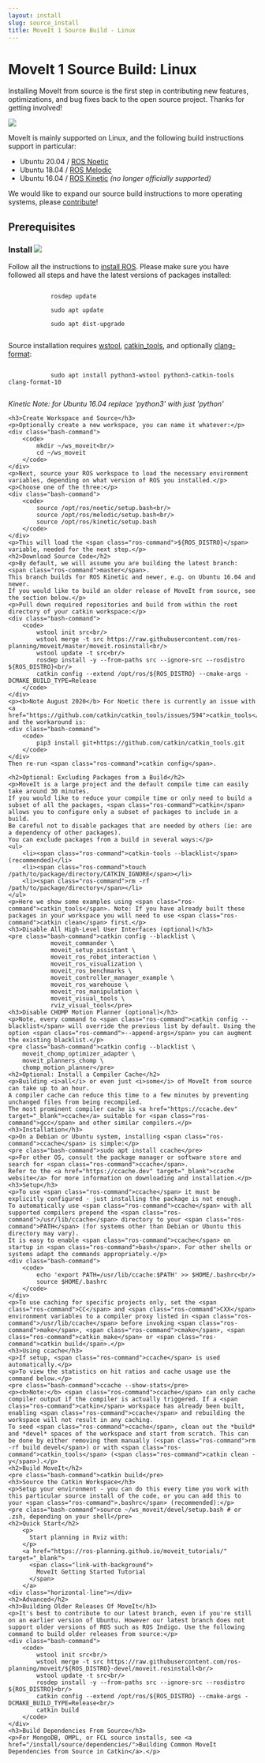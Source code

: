 ```yaml
---
layout: install
slug: source_install
title: MoveIt 1 Source Build - Linux
---
```


  <div>
    <h1>MoveIt 1 Source Build: Linux</h1>
        <p>Installing MoveIt from source is the first step in contributing new features, optimizations, and bug fixes back to the open source project. Thanks for getting involved!</p>
        <img class="docker-img" src="/assets/install_page/docker-illustration.png"/>
        <br />
        <p>MoveIt is mainly supported on Linux, and the following build instructions support in particular:</p>
        <ul>
            <li>Ubuntu 20.04 / <a href="http://www.ros.org/wiki/noetic/Installation/Ubuntu" target="_blank">ROS Noetic</a></li>
            <li>Ubuntu 18.04 / <a href="http://www.ros.org/wiki/melodic/Installation/Ubuntu" target="_blank">ROS Melodic</a></li>
            <li>Ubuntu 16.04 / <a href="http://www.ros.org/wiki/kinetic/Installation/Ubuntu" target="_blank">ROS Kinetic</a> <i>(no longer officially supported)</i></li>
        </ul>
        <p>We would like to expand our source build instructions to more operating systems, please <a target="_blank" href="https://github.com/ros-planning/moveit.ros.org/tree/master/install/source">contribute</a>!</p>
    <h2>Prerequisites</h2>
    <h3>
    Install <img src="/assets/install_page/ros_logo.jpeg"/>
    </h3>
    <p>Follow all the instructions to <a href="http://wiki.ros.org/ROS/Installation" target="_blank">install ROS</a>. Please make sure you have followed all steps and have the latest versions of packages installed:</p>
    <div class="bash-command">
        <code>
            rosdep update<br/>
            sudo apt update<br/>
            sudo apt dist-upgrade
        </code>
    </div>
    <p>Source installation requires <a href="http://wiki.ros.org/wstool" target="_blank">wstool</a>, <a href="https://catkin-tools.readthedocs.io/en/latest/" target="_blank">catkin_tools</a>, and optionally <a href="https://clang.llvm.org/docs/ClangFormat.html" target="_blank">clang-format</a>:</p>
    <div class="bash-command">
        <code>
            sudo apt install python3-wstool python3-catkin-tools clang-format-10
        </code>
    </div>
    <p><i>Kinetic Note: for Ubuntu 16.04 replace 'python3' with just 'python'</i></p>

    <h3>Create Workspace and Source</h3>
    <p>Optionally create a new workspace, you can name it whatever:</p>
    <div class="bash-command">
        <code>
            mkdir ~/ws_moveit<br/>
            cd ~/ws_moveit
        </code>
    </div>
    <p>Next, source your ROS workspace to load the necessary environment variables, depending on what version of ROS you installed.</p>
    <p>Choose one of the three:</p>
    <div class="bash-command">
        <code>
            source /opt/ros/noetic/setup.bash<br/>
            source /opt/ros/melodic/setup.bash<br/>
            source /opt/ros/kinetic/setup.bash
        </code>
    </div>
    <p>This will load the <span class="ros-command">${ROS_DISTRO}</span> variable, needed for the next step.</p>
    <h2>Download Source Code</h2>
    <p>By default, we will assume you are building the latest branch: <span class="ros-command">master</span>.
    This branch builds for ROS Kinetic and newer, e.g. on Ubuntu 16.04 and newer.
    If you would like to build an older release of MoveIt from source, see the section below.</p>
    <p>Pull down required repositories and build from within the root directory of your catkin workspace:</p>
    <div class="bash-command">
        <code>
            wstool init src<br/>
            wstool merge -t src https://raw.githubusercontent.com/ros-planning/moveit/master/moveit.rosinstall<br/>
            wstool update -t src<br/>
            rosdep install -y --from-paths src --ignore-src --rosdistro ${ROS_DISTRO}<br/>
            catkin config --extend /opt/ros/${ROS_DISTRO} --cmake-args -DCMAKE_BUILD_TYPE=Release
        </code>
    </div>
    <p><b>Note August 2020</b> For Noetic there is currently an issue with <a href="https://github.com/catkin/catkin_tools/issues/594">catkin_tools</a> and the workaround is:
    <div class="bash-command">
        <code>
            pip3 install git+https://github.com/catkin/catkin_tools.git
        </code>
    </div>
    Then re-run <span class="ros-command">catkin config</span>.

    <h2>Optional: Excluding Packages from a Build</h2>
    <p>MoveIt is a large project and the default compile time can easily take around 30 minutes.
    If you would like to reduce your compile time or only need to build a subset of all the packages, <span class="ros-command">catkin</span> allows you to configure only a subset of packages to include in a build.
    Be careful not to disable packages that are needed by others (ie: are a dependency of other packages).
    You can exclude packages from a build in several ways:</p>
    <ul>
        <li><span class="ros-command">catkin-tools --blacklist</span> (recommended)</li>
        <li><span class="ros-command">touch /path/to/package/directory/CATKIN_IGNORE</span></li>
        <li><span class="ros-command">rm -rf /path/to/package/directory</span></li>
    </ul>
    <p>Here we show some examples using <span class="ros-command">catkin_tools</span>. Note: If you have already built these packages in your workspace you will need to use <span class="ros-command">catkin clean</span> first.</p>
    <h3>Disable All High-Level User Interfaces (optional)</h3>
    <pre class="bash-command">catkin config --blacklist \
                moveit_commander \
                moveit_setup_assistant \
                moveit_ros_robot_interaction \
                moveit_ros_visualization \
                moveit_ros_benchmarks \
                moveit_controller_manager_example \
                moveit_ros_warehouse \
                moveit_ros_manipulation \
                moveit_visual_tools \
                rviz_visual_tools</pre>
    <h3>Disable CHOMP Motion Planner (optional)</h3>
    <p>Note, every command to <span class="ros-command">catkin config --blacklist</span> will override the previous list by default. Using the option <span class="ros-command">--append-args</span> you can augment the existing blacklist.</p>
    <pre class="bash-command">catkin config --blacklist \
        moveit_chomp_optimizer_adapter \
        moveit_planners_chomp \
        chomp_motion_planner</pre>
    <h2>Optional: Install a Compiler Cache</h2>
    <p>Building <i>all</i> or even just <i>some</i> of MoveIt from source can take up to an hour.
    A compiler cache can reduce this time to a few minutes by preventing unchanged files from being recompiled.
    The most prominent compiler cache is <a href="https://ccache.dev" target="_blank">ccache</a> suitable for <span class="ros-command">gcc</span> and other similar compilers.</p>
    <h3>Installation</h3>
    <p>On a Debian or Ubuntu system, installing <span class="ros-command">ccache</span> is simple:</p>
    <pre class="bash-command">sudo apt install ccache</pre>
    <p>For other OS, consult the package manager or software store and search for <span class="ros-command">ccache</span>.
    Refer to the <a href="https://ccache.dev" target="_blank">ccache website</a> for more information on downloading and installation.</p>
    <h3>Setup</h3>
    <p>To use <span class="ros-command">ccache</span> it must be explicitly configured - just installing the package is not enough.
    To automatically use <span class="ros-command">ccache</span> with all supported compilers prepend the <span class="ros-command">/usr/lib/ccache</span> directory to your <span class="ros-command">PATH</span> (for systems other than Debian or Ubuntu this directory may vary).
    It is easy to enable <span class="ros-command">ccache</span> on startup in <span class="ros-command">bash</span>. For other shells or systems adapt the commands appropriately.</p>
    <div class="bash-command">
        <code>
            echo 'export PATH=/usr/lib/ccache:$PATH' >> $HOME/.bashrc<br/>
            source $HOME/.bashrc
        </code>
    </div>
    <p>To use caching for specific projects only, set the <span class="ros-command">CC</span> and <span class="ros-command">CXX</span> environment variables to a compiler proxy listed in <span class="ros-command">/usr/lib/ccache</span> before invoking <span class="ros-command">make</span>, <span class="ros-command">cmake</span>, <span class="ros-command">catkin_make</span> or <span class="ros-command">catkin build</span>.</p>
    <h3>Using ccache</h3>
    <p>If setup, <span class="ros-command">ccache</span> is used automatically.</p>
    <p>To view the statistics on hit ratios and cache usage use the command below.</p>
    <pre class="bash-command">ccache --show-stats</pre>
    <p><b>Note:</b> <span class="ros-command">ccache</span> can only cache compiler output if the compiler is actually triggered. If a <span class="ros-command">catkin</span> workspace has already been built, enabling <span class="ros-command">ccache</span> and rebuilding the workspace will not result in any caching.
    To seed <span class="ros-command">ccache</span>, clean out the *build* and *devel* spaces of the workspace and start from scratch. This can be done by either removing them manually (<span class="ros-command">rm -rf build devel</span>) or with <span class="ros-command">catkin_tools</span> (<span class="ros-command">catkin clean -y</span>).</p>
    <h2>Build MoveIt</h2>
    <pre class="bash-command">catkin build</pre>
    <h3>Source the Catkin Workspace</h3>
    <p>Setup your environment - you can do this every time you work with this particular source install of the code, or you can add this to your <span class="ros-command">.bashrc</span> (recommended):</p>
    <pre class="bash-command">source ~/ws_moveit/devel/setup.bash # or .zsh, depending on your shell</pre>
    <h2>Quick Start</h2>
        <p>
          Start planning in Rviz with:
        </p>
        <a href="https://ros-planning.github.io/moveit_tutorials/" target="_blank">
          <span class="link-with-background">
            MoveIt Getting Started Tutorial
          </span>
        </a>
    <div class="horizontal-line"></div>
    <h2>Advanced</h2>
    <h3>Building Older Releases Of MoveIt</h3>
    <p>It's best to contribute to our latest branch, even if you're still on an earlier version of Ubuntu. However our latest branch does not support older versions of ROS such as ROS Indigo. Use the following command to build older releases from source:</p>
    <div class="bash-command">
        <code>
            wstool init src<br/>
            wstool merge -t src https://raw.githubusercontent.com/ros-planning/moveit/${ROS_DISTRO}-devel/moveit.rosinstall<br/>
            wstool update -t src<br/>
            rosdep install -y --from-paths src --ignore-src --rosdistro ${ROS_DISTRO}<br/>
            catkin config --extend /opt/ros/${ROS_DISTRO} --cmake-args -DCMAKE_BUILD_TYPE=Release<br/>
            catkin build
        </code>
    </div>
    <h3>Build Dependencies From Source</h3>
    <p>For MongoDB, OMPL, or FCL source installs, see <a href="/install/source/dependencies/">Building Common MoveIt Dependencies from Source in Catkin</a>.</p>
  </div>
